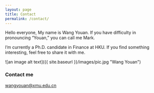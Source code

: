 ```yaml
---
layout: page
title: Contact
permalink: /contact/
---
```


Hello everyone, My name is Wang Youan. If you have difficulty in pronouncing “Youan,” you can call me Mark.

I’m currently a Ph.D. candidate in Finance at HKU. If you find something interesting, feel free to share it with me.

![an image alt text]({{ site.baseurl }}/images/pic.jpg "Wang Youan")

### Contact me

[wangyouan@xmu.edu.cn](mailto:wangyouan@xmu.edu.cn)